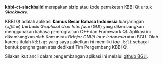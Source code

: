 **kbbi-qt-slackbuild** merupakan skrip atau kode pemaketan KBBI Qt untuk _**Slackware**_.

KBBI Qt adalah aplikasi **Kamus Besar Bahasa Indonesia** luar jaringan (_offline_) berbasis _Graphical User Interface_ (GUI) yang dikembangkan menggunakan bahasa pemrograman C++ dan Framework Qt. Aplikasi ini dikembangkan oleh Komunitas _Belajar GNU/Linux Indonesia_ atau BGLI. Oleh karena itulah <code>kbbi-qt</code> yang saya paketkan ini memiliki _tag_ <code>\_bgli</code> sebagai bentuk penghargaan atas dedikasi Tim Pengembang KBBI Qt.

Silakan ikut andil dalam pengembangan aplikasi ini melalui [github BGLI](https://github.com/bgli/kbbi-qt).
